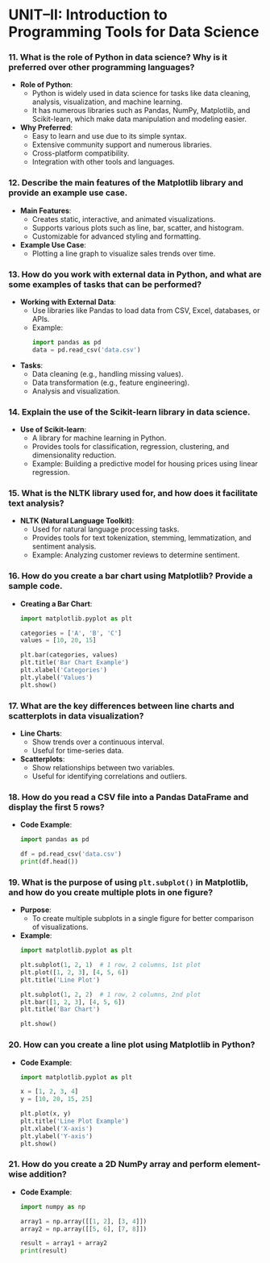 # UNIT–II: Introduction to Programming Tools for Data Science

### 11. What is the role of Python in data science? Why is it preferred over other programming languages?
- **Role of Python**:
  - Python is widely used in data science for tasks like data cleaning, analysis, visualization, and machine learning.
  - It has numerous libraries such as Pandas, NumPy, Matplotlib, and Scikit-learn, which make data manipulation and modeling easier.
- **Why Preferred**:
  - Easy to learn and use due to its simple syntax.
  - Extensive community support and numerous libraries.
  - Cross-platform compatibility.
  - Integration with other tools and languages.

### 12. Describe the main features of the Matplotlib library and provide an example use case.
- **Main Features**:
  - Creates static, interactive, and animated visualizations.
  - Supports various plots such as line, bar, scatter, and histogram.
  - Customizable for advanced styling and formatting.
- **Example Use Case**:
  - Plotting a line graph to visualize sales trends over time.

### 13. How do you work with external data in Python, and what are some examples of tasks that can be performed?
- **Working with External Data**:
  - Use libraries like Pandas to load data from CSV, Excel, databases, or APIs.
  - Example:
    ```python
    import pandas as pd
    data = pd.read_csv('data.csv')
    ```
- **Tasks**:
  - Data cleaning (e.g., handling missing values).
  - Data transformation (e.g., feature engineering).
  - Analysis and visualization.

### 14. Explain the use of the Scikit-learn library in data science.
- **Use of Scikit-learn**:
  - A library for machine learning in Python.
  - Provides tools for classification, regression, clustering, and dimensionality reduction.
  - Example: Building a predictive model for housing prices using linear regression.

### 15. What is the NLTK library used for, and how does it facilitate text analysis?
- **NLTK (Natural Language Toolkit)**:
  - Used for natural language processing tasks.
  - Provides tools for text tokenization, stemming, lemmatization, and sentiment analysis.
  - Example: Analyzing customer reviews to determine sentiment.

### 16. How do you create a bar chart using Matplotlib? Provide a sample code.
- **Creating a Bar Chart**:
  ```python
  import matplotlib.pyplot as plt

  categories = ['A', 'B', 'C']
  values = [10, 20, 15]

  plt.bar(categories, values)
  plt.title('Bar Chart Example')
  plt.xlabel('Categories')
  plt.ylabel('Values')
  plt.show()
  ```

### 17. What are the key differences between line charts and scatterplots in data visualization?
- **Line Charts**:
  - Show trends over a continuous interval.
  - Useful for time-series data.
- **Scatterplots**:
  - Show relationships between two variables.
  - Useful for identifying correlations and outliers.

### 18. How do you read a CSV file into a Pandas DataFrame and display the first 5 rows?
- **Code Example**:
  ```python
  import pandas as pd

  df = pd.read_csv('data.csv')
  print(df.head())
  ```

### 19. What is the purpose of using `plt.subplot()` in Matplotlib, and how do you create multiple plots in one figure?
- **Purpose**:
  - To create multiple subplots in a single figure for better comparison of visualizations.
- **Example**:
  ```python
  import matplotlib.pyplot as plt

  plt.subplot(1, 2, 1)  # 1 row, 2 columns, 1st plot
  plt.plot([1, 2, 3], [4, 5, 6])
  plt.title('Line Plot')

  plt.subplot(1, 2, 2)  # 1 row, 2 columns, 2nd plot
  plt.bar([1, 2, 3], [4, 5, 6])
  plt.title('Bar Chart')

  plt.show()
  ```

### 20. How can you create a line plot using Matplotlib in Python?
- **Code Example**:
  ```python
  import matplotlib.pyplot as plt

  x = [1, 2, 3, 4]
  y = [10, 20, 15, 25]

  plt.plot(x, y)
  plt.title('Line Plot Example')
  plt.xlabel('X-axis')
  plt.ylabel('Y-axis')
  plt.show()
  ```

### 21. How do you create a 2D NumPy array and perform element-wise addition?
- **Code Example**:
  ```python
  import numpy as np

  array1 = np.array([[1, 2], [3, 4]])
  array2 = np.array([[5, 6], [7, 8]])

  result = array1 + array2
  print(result)
  ```

